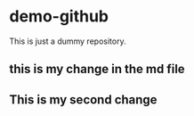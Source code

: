 # demo-github
This is just a dummy repository.
## this is my change in the md file 
## This is my second change 
